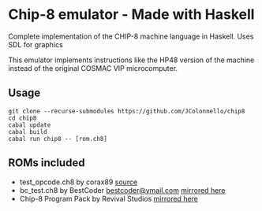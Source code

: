 # Chip-8 emulator - Made with Haskell

Complete implementation of the CHIP-8 machine language in Haskell. Uses SDL for graphics

This emulator implements instructions like the HP48 version of the machine instead of the original COSMAC VIP microcomputer.

## Usage
```console
git clone --recurse-submodules https://github.com/JColonnello/chip8
cd chip8
cabal update
cabal build
cabal run chip8 -- [rom.ch8]
```

## ROMs included

- test_opcode.ch8 by corax89 [source](https://github.com/corax89/chip8-test-rom)
- bc_test.ch8 by BestCoder <bestcoder@ymail.com> [mirrored here](https://github.com/daniel5151/AC8E)
- Chip-8 Program Pack by Revival Studios [mirrored here](https://github.com/kripod/chip8-roms)
